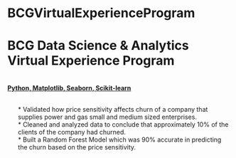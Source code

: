 # BCGVirtualExperienceProgram
# BCG Data Science &amp; Analytics Virtual Experience Program
<b><u> <br /> Python, Matplotlib, Seaborn, Scikit-learn</b></u>
<ul>
    <br />* Validated how price sensitivity affects churn of a company that supplies power and gas small and medium sized enterprises.
    <br />* Cleaned and analyzed data to conclude that approximately 10% of the clients of the company had churned.
    <br />* Built a Random Forest Model which was 90% accurate in predicting the churn based on the price sensitivity.
</ul

